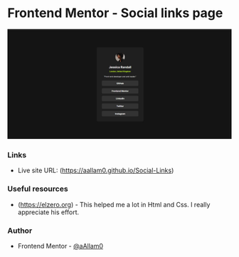 # Frontend Mentor - Social links page

![Soical Links Profile](./assets/images/Social-Links.png)

### Links

- Live site URL: (https://aallam0.github.io/Social-Links)

### Useful resources

- (https://elzero.org) - This helped me a lot in Html and Css. I really appreciate his effort.

### Author

- Frontend Mentor - [@aAllam0](https://www.frontendmentor.io/profile/aAllam0)
